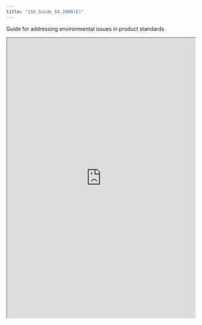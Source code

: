 ```yaml
---
title: "ISO_Guide_64_2008(E)"
---
```


Guide for addressing environmental issues in product standards

<iframe height="750" width="100%" src="https://ewelton.github.io/ktest/wiki.html#ISO_Guide_64_2008(E)"></iframe>
